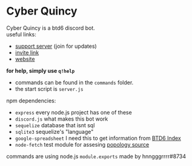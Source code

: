 # Cyber Quincy

Cyber Quincy is a btd6 discord bot.  
useful links:

- [support server](https://discord.gg/8agRm6c) (join for updates)
- [invite link](https://discordapp.com/oauth2/authorize?client_id=591922988832653313&scope=bot&permissions=537250881)
- [website](https://cq.netlify.com)

**for help, simply use `q!help`**

- commands can be found in the `commands` folder.
- the start script is `server.js`

npm dependencies:

- `express` every node.js project has one of these
- `discord.js` what makes this bot work
- `sequelize` database that isnt sql
- `sqlite3` sequelize's "language"
- `google-spreadsheet` I need this to get information from [BTD6 Index](https://docs.google.com/spreadsheets/d/1bK0rJzXrMqT8KuWufjwNrPxsYTsCQpAVhpBt20f1wpA/edit#gid=0)
- `node-fetch` test module for assesing [popology source](http://topper64.co.uk/nk/btd6/dat/towers.json)

commands are using node.js `module.exports`
made by hnngggrrrr#8734
